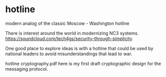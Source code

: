 # hotline
modern analog of the classic Moscow - Washington hotline

There is interest around the world in modernizing NC3 systems.
https://soundcloud.com/tech4gs/security-through-simplicity

One good place to explore ideas is
with a hotline that could be used by national leaders to avoid
misunderstandings that lead to war.

hotline cryptography.pdf here is my first draft cryptographic
design for the messaging protocol.
